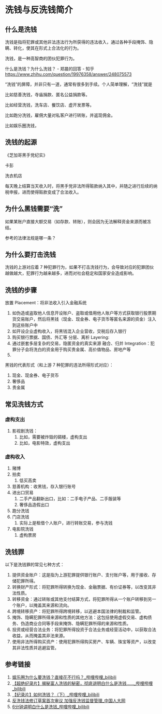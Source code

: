 # 洗钱与反洗钱简介


## 什么是洗钱

洗钱是指将犯罪或其他非法违法行为所获得的违法收入，通过各种手段掩饰、隐瞒、转化，使其在形式上合法化的行为。

洗钱，是一种高智商的团伙犯罪行为。

什么是洗钱？为什么洗钱？ - 郑晨的回答 - 知乎
https://www.zhihu.com/question/19976358/answer/248075573

“洗钱”的屏障，并非只有一道，通常有很多到手续。个人简单理解，“洗钱”就是

比如慈善洗钱，寺庙捐款、匿名公益捐款等。

比如经营洗钱，洗车店、餐饮店、虚开发票等。

比如跑分洗钱，雇佣大量对私客户进行转账，并返现佣金。

比如娱乐圈洗钱，

## 洗钱的起源

《芝加哥黑手党纪实》

卡彭

洗衣机店

每天晚上结算当天收入时，将黑手党非法所得赃款纳入其中，并随之进行后续的纳税申报，进而使得赃款变成了合法收入。

## 为什么黑钱需要“洗”

如果某账户直接大额交易（如存款、转账），则会因为无法解释资金来源而被冻结。

参考的法律法规是哪一条？

## 为什么要打击洗钱

洗钱的上游对应着 7 种犯罪行为，如果不打击洗钱行为，会导致对应的犯罪团伙越做越大，犯罪行为越来越多，进而对社会稳定和国家安全造成影响。

## 洗钱的步骤

放置 Placement：将非法收入引入金融系统
1. 如伪造或盗取他人信息开设账户、盗取或借用他人账户等方式获取银行股票期货交易账户，然后将黑钱（现金、现金券、电子货币等匿名来源的资金）注入到这些账户中
2. 如开设企业虚构收入，将黑钱混入企业营收，交税后存入银行
3. 购买银行票据、国债、外汇等
分层、离析 Layering:
1. 通过嵌套多层复杂的交易，隐匿资金的真实来源
融合、归并 Integration：犯罪分子会将洗白的资金用于购买贵金属、高价值物品、房地产等
1. 

黑钱的代表形式（和上游 7 种犯罪的违法所得形式对应）：
1. 现金、现金券、电子货币
2. 奢侈品
3. 贵金属

## 常见洗钱方式


### 虚构支出

1. 影视剧洗钱：
	1. 比如，需要被炸毁的碉楼，虚构支出
	2. 比如，电影特效，虚构支出

### 虚构收入

1. 赌博
2. 拍卖
	1. 低买高卖
3. 慈善机构：收黑钱，存入银行账号
4. 进出口贸易
	1. 二手产品翻新出口，比如：二手电子产品、二手服装等
	2. 奢侈品造假出口
5. 跑分洗钱
6. 门店洗钱
	1. 实际上是租借个人账户，进行转账交易，参与洗钱
7. 电影院洗钱
	1. 虚构票房


## 洗钱罪

以下是洗钱罪的常见七种方式：

1. 提供资金账户：这是指为上游犯罪提供银行账户、支付账户等，用于接收、存储犯罪所得。
2. 转换财产形式：将犯罪所得转换为现金、金融票据、有价证券等，以改变其非法性质。
3. 转移资金：通过转账或其他支付结算方式，将犯罪所得从一个账户转移到另一个账户，以掩盖其来源和流向。
4. 跨境转移资产：将犯罪所得跨境转移，以逃避本国法律的制裁和监管。
5. 掩饰、隐瞒犯罪所得来源和性质的其他方法：这包括使用虚假交易、虚构债务、伪造商业合同等手段来掩饰、隐瞒犯罪所得的来源和性质。
6. 投资或经营合法业务：将犯罪所得投资于合法业务或经营活动中，以获取合法收益，从而掩盖其非法来源。
7. 使用非法所得购买资产：使用犯罪所得购买房产、车辆、珠宝等资产，以改变其非法性质并逃避监管。

## 参考链接

1. [娱乐圈为什么要洗钱？直接花不行吗？\_哔哩哔哩\_bilibili](https://www.bilibili.com/video/BV1Zv411T7Zk/)
2. [【超绝纪录片】揭秘富人洗钱的秘密，彻底讲明白什么是洗钱……\_哔哩哔哩\_bilibili](https://www.bilibili.com/video/BV1QP4y1i77m/?vd_source=31f9517734e43a6c180d5d1d56a5e162)
3. [【纪录片】如何洗钱？（下）\_哔哩哔哩\_bilibili](https://www.bilibili.com/video/BV1QP4y1i77m/?p=2)
4. [反洗钱法修订草案首次审议 加强反洗钱监督管理\_中国人大网](http://www.npc.gov.cn/npc/c2/c30834/202404/t20240425_436757.html)
5. [6分钟讲明白什么是洗钱\_哔哩哔哩\_bilibili](https://www.bilibili.com/video/BV1M34y1C71Z/)